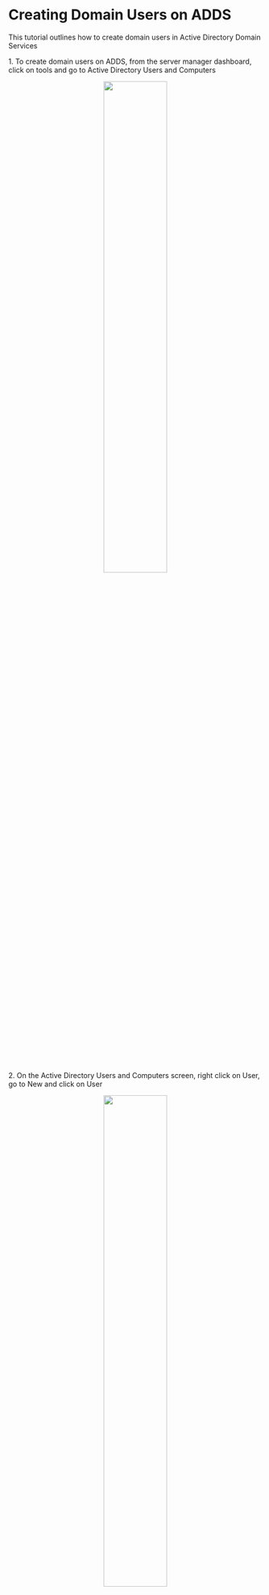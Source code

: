 <h1>Creating Domain Users on ADDS</h1>
<p>This tutorial outlines how to create domain users in Active Directory Domain Services </p>

<p>1. To create domain users on ADDS, from the server manager dashboard, click on tools and go to Active Directory Users and Computers</p>
<p align="center"><img src="https://i.imgur.com/f3FLnwa.png" width="50%"/>

<p>2. On the Active Directory Users and Computers screen, right click on User, go to New and click on User</p>
<p align="center"><img src="https://i.imgur.com/fzEVfFc.png" width="50%"/>

<p>3.  On the New object -user screen, input the first, last name and user logon name, then click NEXT.</p>
<p align="center"><img src="https://i.imgur.com/PDanXrz.png" width="50%"/>

<p>4. On the next screen, you are prompted to put a password for the new user and make sure to check the “User must change password at next logon” box, then click NEXT.</p>
<p align="center"><img src="https://i.imgur.com/Q4o4fM1.png" width="50%"/>

<p>5. On the new object-user screen, click FINISH.</p>
<p align="center"><img src="https://i.imgur.com/3Wq9WsN.png" width="50%"/>

<h2>*To verify this user</h2>

<p>1. While on the client's computer(windows 11), on the sign in screen, input the new user logon name and the password you created for the new user </p>
<p align="center"><img src="https://i.imgur.com/qgAayEE.png" width="50%"/>

<p>2. On the following screen, new user is prompted to change password and sign in.</p>
<p align="center"><img src="https://i.imgur.com/oqS3wJZ.png" width="50%"/>
<p align="center"><img src="https://i.imgur.com/4UNUzDC.png" width="50%"/>

<br>
<br>
